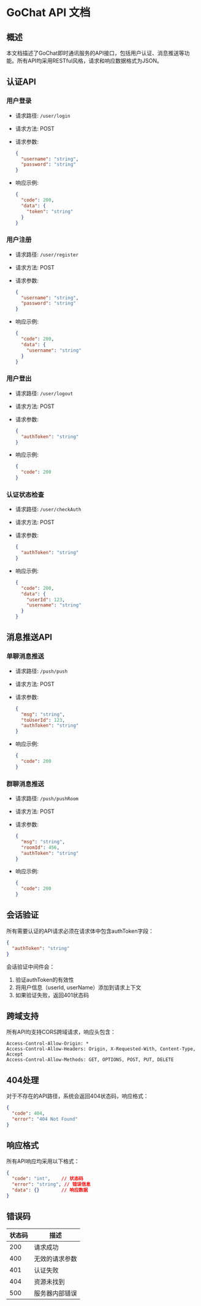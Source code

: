 # GoChat API 文档

## 概述

本文档描述了GoChat即时通讯服务的API接口，包括用户认证、消息推送等功能。所有API均采用RESTful风格，请求和响应数据格式为JSON。

## 认证API

### 用户登录

- 请求路径: `/user/login`
- 请求方法: POST
- 请求参数:

  ```json
  {
    "username": "string",
    "password": "string"
  }
  ```

- 响应示例:

  ```json
  {
    "code": 200,
    "data": {
      "token": "string"
    }
  }
  ```

### 用户注册

- 请求路径: `/user/register`
- 请求方法: POST
- 请求参数:

  ```json
  {
    "username": "string",
    "password": "string"
  }
  ```

- 响应示例:

  ```json
  {
    "code": 200,
    "data": {
      "username": "string"
    }
  }
  ```

### 用户登出

- 请求路径: `/user/logout`
- 请求方法: POST
- 请求参数:

  ```json
  {
    "authToken": "string"
  }
  ```

- 响应示例:

  ```json
  {
    "code": 200
  }
  ```

### 认证状态检查

- 请求路径: `/user/checkAuth`
- 请求方法: POST
- 请求参数:

  ```json
  {
    "authToken": "string"
  }
  ```

- 响应示例:

  ```json
  {
    "code": 200,
    "data": {
      "userId": 123,
      "username": "string"
    }
  }
  ```

## 消息推送API

### 单聊消息推送

- 请求路径: `/push/push`
- 请求方法: POST
- 请求参数:

  ```json
  {
    "msg": "string",
    "toUserId": 123,
    "authToken": "string"
  }
  ```

- 响应示例:

  ```json
  {
    "code": 200
  }
  ```

### 群聊消息推送

- 请求路径: `/push/pushRoom`
- 请求方法: POST
- 请求参数:

  ```json
  {
    "msg": "string",
    "roomId": 456,
    "authToken": "string"
  }
  ```

- 响应示例:

  ```json
  {
    "code": 200
  }
  ```

## 会话验证

所有需要认证的API请求必须在请求体中包含authToken字段：

```json
{
  "authToken": "string"
}
```

会话验证中间件会：

1. 验证authToken的有效性
2. 将用户信息（userId, userName）添加到请求上下文
3. 如果验证失败，返回401状态码

## 跨域支持

所有API均支持CORS跨域请求，响应头包含：

```
Access-Control-Allow-Origin: *
Access-Control-Allow-Headers: Origin, X-Requested-With, Content-Type, Accept
Access-Control-Allow-Methods: GET, OPTIONS, POST, PUT, DELETE
```

## 404处理

对于不存在的API路径，系统会返回404状态码，响应格式：

```json
{
  "code": 404,
  "error": "404 Not Found"
}
```

## 响应格式

所有API响应均采用以下格式：

```json
{
  "code": "int",    // 状态码
  "error": "string", // 错误信息
  "data": {}        // 响应数据
}
```

## 错误码

| 状态码 | 描述 |
| ------ | ---- |
| 200    | 请求成功 |
| 400    | 无效的请求参数 |
| 401    | 认证失败 |
| 404    | 资源未找到 |
| 500    | 服务器内部错误 |
